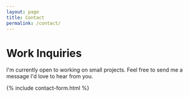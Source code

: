 ```yaml
---
layout: page
title: Contact
permalink: /contact/
---
```


# Work Inquiries

I'm currently open to working on small projects. Feel free to send me a message I'd love to hear from you.

{% include contact-form.html %}
